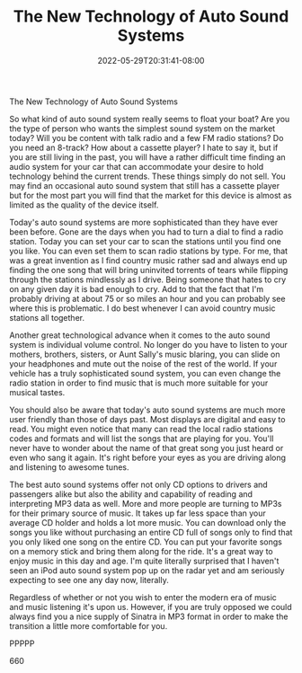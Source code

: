 ﻿---
title: "The New Technology of Auto Sound Systems"
date: 2022-05-29T20:31:41-08:00
description: "Auto sound systems txt Tips for Web Success"
featured_image: "/images/Auto sound systems txt.jpg"
tags: ["Auto sound systems txt"]
---

The New Technology of Auto Sound Systems

So what kind of auto sound system really seems to float your boat? Are you the type of person who wants the simplest sound system on the market today? Will you be content with talk radio and a few FM radio stations? Do you need an 8-track? How about a cassette player? I hate to say it, but if you are still living in the past, you will have a rather difficult time finding an audio system for your car that can accommodate your desire to hold technology behind the current trends. These things simply do not sell. You may find an occasional auto sound system that still has a cassette player but for the most part you will find that the market for this device is almost as limited as the quality of the device itself. 

Today's auto sound systems are more sophisticated than they have ever been before. Gone are the days when you had to turn a dial to find a radio station. Today you can set your car to scan the stations until you find one you like. You can even set them to scan radio stations by type. For me, that was a great invention as I find country music rather sad and always end up finding the one song that will bring uninvited torrents of tears while flipping through the stations mindlessly as I drive. Being someone that hates to cry on any given day it is bad enough to cry. Add to that the fact that I'm probably driving at about 75 or so miles an hour and you can probably see where this is problematic. I do best whenever I can avoid country music stations all together.

Another great technological advance when it comes to the auto sound system is individual volume control. No longer do you have to listen to your mothers, brothers, sisters, or Aunt Sally's music blaring, you can slide on your headphones and mute out the noise of the rest of the world. If your vehicle has a truly sophisticated sound system, you can even change the radio station in order to find music that is much more suitable for your musical tastes. 

You should also be aware that today's auto sound systems are much more user friendly than those of days past. Most displays are digital and easy to read. You might even notice that many can read the local radio stations codes and formats and will list the songs that are playing for you. You'll never have to wonder about the name of that great song you just heard or even who sang it again. It's right before your eyes as you are driving along and listening to awesome tunes.

The best auto sound systems offer not only CD options to drivers and passengers alike but also the ability and capability of reading and interpreting MP3 data as well. More and more people are turning to MP3s for their primary source of music. It takes up far less space than your average CD holder and holds a lot more music. You can download only the songs you like without purchasing an entire CD full of songs only to find that you only liked one song on the entire CD. You can put your favorite songs on a memory stick and bring them along for the ride. It's a great way to enjoy music in this day and age. I'm quite literally surprised that I haven't seen an iPod auto sound system pop up on the radar yet and am seriously expecting to see one any day now, literally.

Regardless of whether or not you wish to enter the modern era of music and music listening it's upon us. However, if you are truly opposed we could always find you a nice supply of Sinatra in MP3 format in order to make the transition a little more comfortable for you.

PPPPP

660


